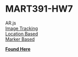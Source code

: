 # MART391-HW7
AR.js
<br>
  <a href="https://yewtreedesign.github.io/MART391-HW7/index.html">Image Tracking</a><br>
  <a href="https://yewtreedesign.github.io/MART391-HW7/index1.html">Location Based</a><br>
  <a href="https://yewtreedesign.github.io/MART391-HW7/index2.html">Marker Based</a><br>
  
<b><a href="https://ar-js-org.github.io/AR.js-Docs/Examples"> Found Here </a></b>
  
  
  
